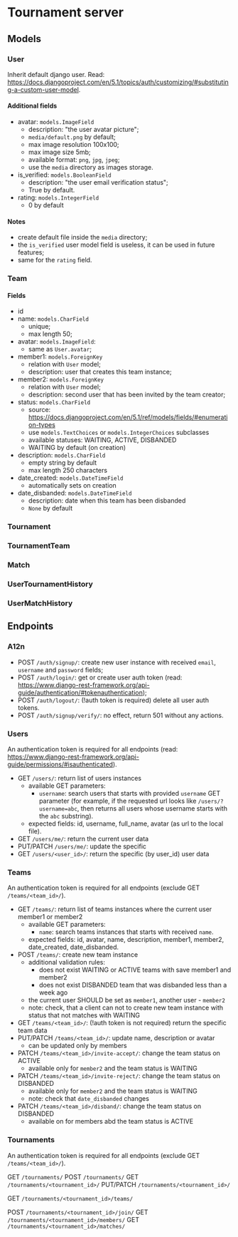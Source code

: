 # Tournament server

## Models

### User

Inherit default django user.
Read: https://docs.djangoproject.com/en/5.1/topics/auth/customizing/#substituting-a-custom-user-model.

#### Additional fields

- avatar: `models.ImageField`
    - description: "the user avatar picture";
    - `media/default.png` by default;
    - max image resolution 100x100;
    - max image size 5mb;
    - available format: `png`, `jpg`, `jpeg`;
    - use the `media` directory as images storage.
- is_verified: `models.BooleanField`
    - description: "the user email verification status";
    - True by default.
- rating: `models.IntegerField`
    - 0 by default

#### Notes

- create default file inside the `media` directory;
- the `is_verified` user model field is useless, it can be used in future features;
- same for the `rating` field.

### Team

#### Fields

- id
- name: `models.CharField`
    - unique;
    - max length 50;
- avatar: `models.ImageField`:
    - same as `User.avatar`;
- member1: `models.ForeignKey`
    - relation with `User` model;
    - description: user that creates this team instance;
- member2: `models.ForeignKey`
    - relation with `User` model;
    - description: second user that has been invited by the team creator;
- status: `models.CharField`
    - source: https://docs.djangoproject.com/en/5.1/ref/models/fields/#enumeration-types
    - use `models.TextChoices` or `models.IntegerChoices` subclasses
    - available statuses: WAITING, ACTIVE, DISBANDED
    - WAITING by default (on creation)
- description: `models.CharField`
    - empty string by default
    - max length 250 characters
- date_created: `models.DateTimeField`
    - automatically sets on creation
- date_disbanded: `models.DateTimeField`
    - description: date when this team has been disbanded
    - `None` by default

### Tournament

### TournamentTeam

### Match

### UserTournamentHistory

### UserMatchHistory

## Endpoints

### A12n

- POST `/auth/signup/`: create new user instance with received `email`, `username` and `password` fields;
- POST `/auth/login/`: get or create user auth token (read: https://www.django-rest-framework.org/api-guide/authentication/#tokenauthentication);
- POST `/auth/logout/`: (!auth token is required) delete all user auth tokens.
- POST `/auth/signup/verify/`: no effect, return 501 without any actions.

### Users

An authentication token is required for all endpoints (read: https://www.django-rest-framework.org/api-guide/permissions/#isauthenticated).

- GET `/users/`: return list of users instances
    - available GET parameters:
        - `username`: search users that starts with provided `username` GET parameter (for example, if the requested url looks like `/users/?username=abc`, then returns all users whose username starts with the `abc` substring).
    - expected fields: id, username, full_name, avatar (as url to the local file).
- GET `/users/me/`: return the current user data
- PUT/PATCH `/users/me/`: update the specific
- GET `/users/<user_id>/`: return the specific (by user_id) user data

### Teams

An authentication token is required for all endpoints (exclude GET `/teams/<team_id>/`).

- GET `/teams/`: return list of teams instances where the current user member1 or member2
    - available GET parameters:
        - `name`: search teams instances that starts with received `name`.
    - expected fields: id, avatar, name, description, member1, member2, date_created, date_disbanded.
- POST `/teams/`: create new team instance
    - additional validation rules:
        - does not exist WAITING or ACTIVE teams with save member1 and member2
        - does not exist DISBANDED team that was disbanded less than a week ago
    - the current user SHOULD be set as `member1`, another user - `member2`
    - note: check, that a client can not to create new team instance with status that not matches with WAITING
- GET `/teams/<team_id>/`: (!auth token is not required) return the specific team data
- PUT/PATCH `/teams/<team_id>/`: update name, description or avatar
    - can be updated only by members
- PATCH `/teams/<team_id>/invite-accept/`: change the team status on ACTIVE
    - available only for `member2` and the team status is WAITING
- PATCH `/teams/<team_id>/invite-reject/`: change the team status on DISBANDED
    - available only for `member2` and the team status is WAITING
    - note: check that `date_disbanded` changes
- PATCH `/teams/<team_id>/disband/`: change the team status on DISBANDED
    - available on for members abd the team status is ACTIVE

### Tournaments

An authentication token is required for all endpoints (exclude GET `/teams/<team_id>/`).

GET `/tournaments/`
POST `/tournaments/`
GET `/tournaments/<tournament_id>/`
PUT/PATCH `/tournaments/<tournament_id>/`

GET `/tournaments/<tournament_id>/teams/`

POST `/tournaments/<tournament_id>/join/`
GET `/tournaments/<tournament_id>/members/`
GET `/tournaments/<tournament_id>/matches/`


